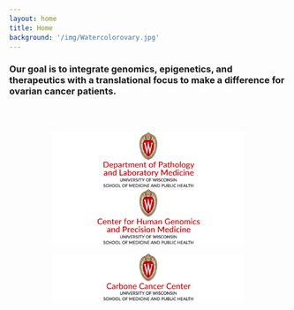 ```yaml
---
layout: home
title: Home
background: '/img/Watercolorovary.jpg'
---
```


### Our goal is to integrate genomics, epigenetics, and therapeutics with a translational focus to make a difference for ovarian cancer patients.
<br/>

<br/>
<p align="center">
      <a href="https://pathology.wisc.edu/"><img src="img/PATH.png" alt="Dept of Pathology and Laboratory Medicine webpage" width="350"></a>
      <a href="https://chgpm.wisc.edu/"><img src="img/CHGPM.png" alt="Center for Human Genomics and Precision Medicine webpage" width="350"></a>
      </p>
<p align="center">
      <a href="https://cancer.wisc.edu/"><img src="img/UWCCC.png" alt="University of Wisconsin Carbone Cancer Center webpage" width="350"></a>
      </p>
